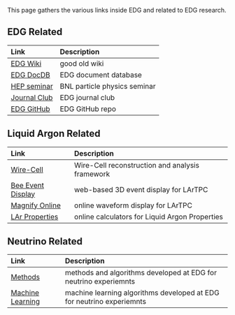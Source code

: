 This page gathers the various links inside EDG and related to EDG research.

## EDG Related

| Link         | Description       |
|:-------------|:------------------|
| [EDG Wiki](https://www.phy.bnl.gov/edg/w/) | good old wiki |
| [EDG DocDB](https://www.phy.bnl.gov/bnlif/cgi-bin/private/DocumentDatabase) | EDG document database |
| [HEP seminar](https://indico.bnl.gov/category/134/) | BNL particle physics seminar |
| [Journal Club](https://lar.bnl.gov/journal-club/) | EDG journal club   |
| [EDG GitHub](https://github.com/BNLIF) | EDG GitHub repo |


## Liquid Argon Related

| Link         | Description       |
|:-------------|:------------------|
| [Wire-Cell](https://lar.bnl.gov/wire-cell) | Wire-Cell reconstruction and analysis framework |
| [Bee Event Display](http://www.phy.bnl.gov/twister/bee/) | web-based 3D event display for LArTPC |
| [Magnify Online](https://lar.bnl.gov/magnify) | online waveform display for LArTPC |
| [LAr Properties](https://lar.bnl.gov/properties/) | online calculators for Liquid Argon Properties |


## Neutrino Related

| Link         | Description       |
|:-------------|:------------------|
| [Methods](https://lar.bnl.gov/methods/) | methods and algorithms developed at EDG for neutrino experiemnts|
| [Machine Learning](https://lar.bnl.gov/ml/) | machine learning algorithms developed at EDG for neutrino experiemnts|

